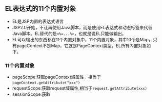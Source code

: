 ## EL表达式的11个内置对象
- EL是JSP内置的表达式语言
- JSP2.0开始，不让再使用Java脚本，而是使用EL表达式和动态标签来代替Java脚本。EL替代的是`<%=...%>`，也就是说EL只能做输出。
- EL可以输出的东西都在11个内置对象中，11个内置对象，其中10个是Map，只有pageContext不是Map，它就是PageContext类型，EL所有内置对象如下。
### 11个内置对象
- pageScope:获取pageContext域属性，相当于`pageContext.getAttribute("xxx")`
- requestScope:获取request域属性,相当于`request.getAttribute(xxx)`
- sessionScope:获取
